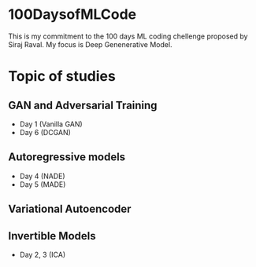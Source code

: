 # 100DaysofMLCode
This is my commitment to the 100 days ML coding chellenge proposed by Siraj Raval. My focus is Deep Genenerative Model.

# Topic of studies
## GAN and Adversarial Training
- Day 1 (Vanilla GAN)
- Day 6 (DCGAN)

## Autoregressive models
- Day 4 (NADE)
- Day 5 (MADE)

## Variational Autoencoder

## Invertible Models
- Day 2, 3 (ICA)
